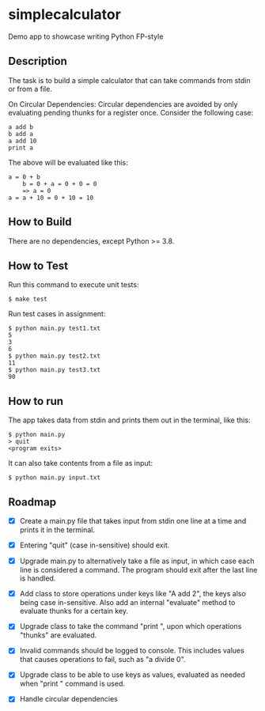 # simplecalculator
Demo app to showcase writing Python FP-style

## Description
The task is to build a simple calculator that can take commands from stdin or from a file.

On Circular Dependencies:
Circular dependencies are avoided by only evaluating pending thunks for a register once. Consider the following case:
```
a add b
b add a
a add 10
print a
```
The above will be evaluated like this:
```
a = 0 + b
    b = 0 + a = 0 + 0 = 0
    => a = 0
a = a + 10 = 0 + 10 = 10
```


## How to Build
There are no dependencies, except Python >= 3.8.

## How to Test
Run this command to execute unit tests:
```commandline
$ make test
```

Run test cases in assignment:
```commandline
$ python main.py test1.txt
5
3
6
$ python main.py test2.txt
11
$ python main.py test3.txt
90
```

## How to run
The app takes data from stdin and prints them out in the terminal, like this:
```commandline
$ python main.py
> quit
<program exits>
```

It can also take contents from a file as input:
``` commandline
$ python main.py input.txt
```

## Roadmap
- [X] Create a main.py file that takes input from stdin one line at a time and prints it in the terminal.
- [X] Entering "quit" (case in-sensitive) should exit.
- [X] Upgrade main.py to alternatively take a file as input, in which case each line is considered a command. The program should exit after the last line is handled. 
- [X] Add class to store operations under keys like "A add 2", the keys also being case in-sensitive. Also add an internal "evaluate" method to evaluate thunks for a certain key.
- [X] Upgrade class to take the command "print <key>", upon which operations "thunks" are evaluated.
- [X] Invalid commands should be logged to console. This includes values that causes operations to fail, such as "a divide 0". 
- [X] Upgrade class to be able to use keys as values, evaluated as needed when "print <key>" command is used.
- [X] Handle circular dependencies

